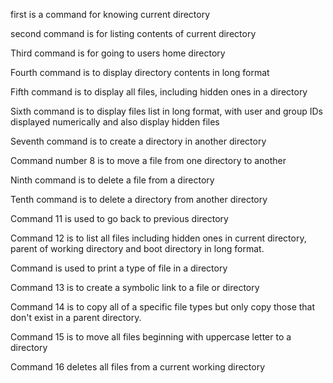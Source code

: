 first is a command for knowing current directory

second command is for listing contents of current directory

Third command is for going to users home directory

Fourth command is to display directory contents in long format

Fifth command is to display all files, including hidden ones in a directory

Sixth command is to display files list in long format, with user and group IDs displayed numerically and also display hidden files

Seventh command is to create a directory in another directory

Command number 8 is to move a file from one directory to another

Ninth command is to delete a file from a directory

Tenth command is to delete a directory from another directory

Command 11 is used to go back to previous directory

Command 12 is to list all files including hidden ones in current
directory, parent of working directory and boot directory in long format. 

Command is used to print a type of file in a directory

Command 13 is to create a symbolic link to a file or directory

Command 14 is to copy all of a specific file types but only copy those that don't exist in a parent directory.

Command 15 is to move all files beginning with uppercase letter to a directory

Command 16 deletes all files from a current working directory
